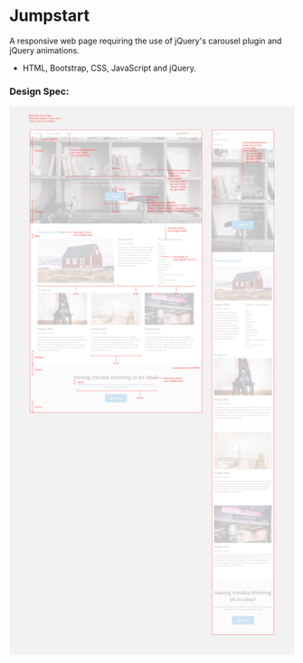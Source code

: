 # Jumpstart

A responsive web page requiring the use of jQuery's carousel plugin and jQuery animations.

- HTML, Bootstrap, CSS, JavaScript and jQuery.

### Design Spec:

![design spec](resources/images/jumpstart-specs.jpg)
